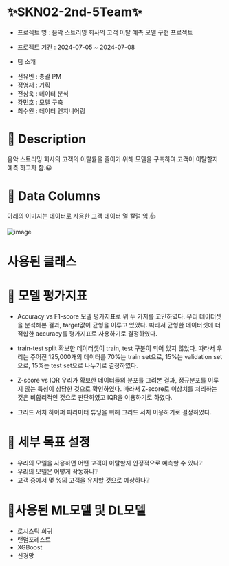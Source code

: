 # ✨SKN02-2nd-5Team✨

- 프로젝트 명 : 음악 스트리밍 회사의 고객 이탈 예측 모델 구현 프로젝트 

- 프로젝트 기간 : 2024-07-05 ~ 2024-07-08

- 팀 소개  
  <li> 전유빈 : 총괄 PM  </li>
  <li> 정영재 : 기획  </li>
  <li> 전상욱 : 데이터 분석  </li>
  <li> 강민호 : 모델 구축  </li>
  <li> 최수원 : 데이터 엔지니어링  </li>

# 👀 Description
음악 스트리밍 회사의 고객의 이탈률을 줄이기 위해 모델을 구축하여 고객이 이탈할지 예측 하고자 함.😀



# 👀 Data Columns
아래의 이미지는 데이터로 사용한 고객 데이터 열 칼럼 임.👍 

![image](https://github.com/SKNETWORKS-FAMILY-AICAMP/SKN02-2nd-5Team/assets/169418269/1c2a41ef-ae08-45fc-9bfe-74b268cfc5c2)


# 사용된 클래스 


# 👀 모델 평가지표 

- Accuracy vs F1-score
모델 평가지표로 위 두 가지를 고민하였다. 우리 데이터셋을 분석해본 결과, target값이 균형을 이루고 있었다. 따라서 균형한 데이터셋에 더 적합한 accuracy를 평가지표로 사용하기로 결정하였다.


- train-test split
확보한 데이터셋이 train, test 구분이 되어 있지 않았다. 따라서 우리는 주어진 125,000개의 데이터를 70%는 train set으로, 15%는 validation set으로, 15%는 test set으로 나누기로 결정하였다.


- Z-score vs IQR
우리가 확보한 데이터들의 분포를 그려본 결과, 정규분포를 이루지 않는 특성이 상당한 것으로 확인하였다. 따라서 Z-score로 이상치를 처리하는 것은 비합리적인 것으로 판단하였고 IQR을 이용하기로 하였다.


- 그리드 서치
하이퍼 파라미터 튜닝을 위해 그리드 서치 이용하기로 결정하였다.


# 👀 세부 목표 설정 
- 우리의 모델을 사용하면 어떤 고객이 이탈할지 안정적으로 예측할 수 있나❔
- 우리의 모델은 어떻게 작동하나❔
- 고객 중에서 몇 %의 고객을 유지할 것으로 예상하나❔

# 👀사용된 ML모델 및 DL모델 
- 로지스틱 회귀
- 랜덤포레스트
- XGBoost
- 신경망

